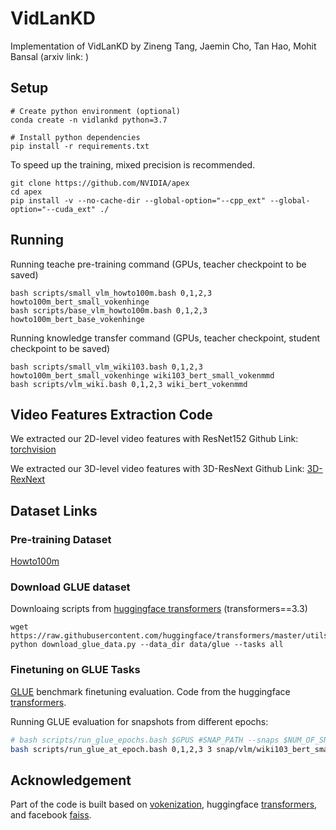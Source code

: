 # VidLanKD

Implementation of VidLanKD by Zineng Tang, Jaemin Cho, Tan Hao, Mohit Bansal
(arxiv link: )
## Setup
```
# Create python environment (optional)
conda create -n vidlankd python=3.7

# Install python dependencies
pip install -r requirements.txt
```
To speed up the training, mixed precision is recommended. 
```
git clone https://github.com/NVIDIA/apex
cd apex
pip install -v --no-cache-dir --global-option="--cpp_ext" --global-option="--cuda_ext" ./
```

## Running
Running teache pre-training command (GPUs, teacher checkpoint to be saved)
```
bash scripts/small_vlm_howto100m.bash 0,1,2,3 howto100m_bert_small_vokenhinge
bash scripts/base_vlm_howto100m.bash 0,1,2,3 howto100m_bert_base_vokenhinge
```
Running knowledge transfer command (GPUs, teacher checkpoint, student checkpoint to be saved)
```
bash scripts/small_vlm_wiki103.bash 0,1,2,3 howto100m_bert_small_vokenhinge wiki103_bert_small_vokenmmd
bash scripts/vlm_wiki.bash 0,1,2,3 wiki_bert_vokenmmd
```
## Video Features Extraction Code

We extracted our 2D-level video features with ResNet152 
Github Link: [torchvision](https://github.com/pytorch/vision)

We extracted our 3D-level video features with 3D-ResNext
Github Link: [3D-RexNext](https://github.com/kenshohara/3D-ResNets-PyTorch) 


## Dataset Links

### Pre-training Dataset

[Howto100m](https://www.di.ens.fr/willow/research/howto100m/)


### Download GLUE dataset
Downloaing scripts from [huggingface transformers](https://github.com/huggingface/transformers/tree/master/examples/text-classification) (transformers==3.3)
```shell script
wget https://raw.githubusercontent.com/huggingface/transformers/master/utils/download_glue_data.py
python download_glue_data.py --data_dir data/glue --tasks all
```

### Finetuning on GLUE Tasks
[GLUE](https://gluebenchmark.com/) benchmark finetuning evaluation. Code from the huggingface [transformers](https://github.com/huggingface/transformers).

Running GLUE evaluation for snapshots from different epochs:
```bash
# bash scripts/run_glue_epochs.bash $GPUS #SNAP_PATH --snaps $NUM_OF_SNAPS                            
bash scripts/run_glue_at_epoch.bash 0,1,2,3 3 snap/vlm/wiki103_bert_small_vokenmmd_image/checkpoint-epoch0019                  
```


## Acknowledgement

Part of the code is built based on [vokenization](https://github.com/airsplay/vokenization), huggingface [transformers](https://github.com/huggingface/transformers), and facebook [faiss](https://github.com/facebookresearch/faiss).

